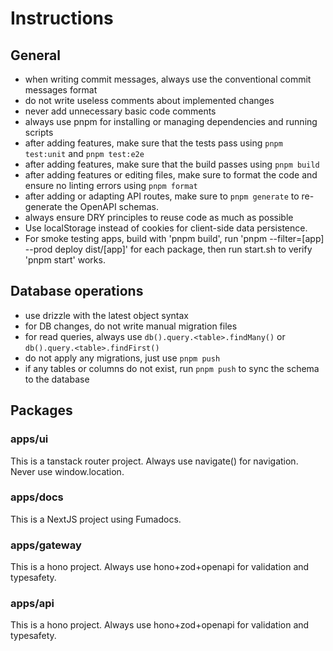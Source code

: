 # Instructions

## General

- when writing commit messages, always use the conventional commit messages format
- do not write useless comments about implemented changes
- never add unnecessary basic code comments
- always use pnpm for installing or managing dependencies and running scripts
- after adding features, make sure that the tests pass using `pnpm test:unit` and `pnpm test:e2e`
- after adding features, make sure that the build passes using `pnpm build`
- after adding features or editing files, make sure to format the code and ensure no linting errors using `pnpm format`
- after adding or adapting API routes, make sure to `pnpm generate` to re-generate the OpenAPI schemas.
- always ensure DRY principles to reuse code as much as possible
- Use localStorage instead of cookies for client-side data persistence.
- For smoke testing apps, build with 'pnpm build', run 'pnpm --filter=[app] --prod deploy dist/[app]' for each package, then run start.sh to verify 'pnpm start' works.

## Database operations

- use drizzle with the latest object syntax
- for DB changes, do not write manual migration files
- for read queries, always use `db().query.<table>.findMany()` or `db().query.<table>.findFirst()`
- do not apply any migrations, just use `pnpm push`
- if any tables or columns do not exist, run `pnpm push` to sync the schema to the database

## Packages

### apps/ui

This is a tanstack router project. Always use navigate() for navigation. Never use window.location.

### apps/docs

This is a NextJS project using Fumadocs.

### apps/gateway

This is a hono project. Always use hono+zod+openapi for validation and typesafety.

### apps/api

This is a hono project. Always use hono+zod+openapi for validation and typesafety.
